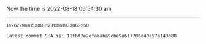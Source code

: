 Now the time is 2022-08-18 06:54:30 am

---

<small>14267296415308312313161933063250</small>

```txt
Latest commit SHA is: 11f6f7e2efaaaba9cbe9a617706e40a57a143d88
```
